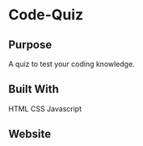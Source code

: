 # Code-Quiz

## Purpose

A quiz to test your coding knowledge.

## Built With

HTML
CSS
Javascript

## Website
